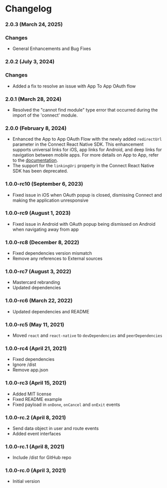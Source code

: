 # Changelog

### 2.0.3 (March 24, 2025)

### Changes

- General Enhancements and Bug Fixes

### 2.0.2 (July 3, 2024)

### Changes

- Added a fix to resolve an issue with App To App OAuth flow

### 2.0.1 (March 28, 2024)

- Resolved the "cannot find module" type error that occurred during the import of the 'connect' module.

### 2.0.0 (February 8, 2024)

- Enhanced the App to App OAuth Flow with the newly added `redirectUrl` parameter in the Connect React Native SDK. This enhancement supports universal links for iOS, app links for Android, and deep links for navigation between mobile apps. For more details on App to App, refer to the [documentation](https://developer.mastercard.com/open-banking-us/documentation/connect/mobile-sdks/).
- The support for the `linkingUri` property in the Connect React Native SDK has been deprecated.

### 1.0.0-rc10 (September 6, 2023)

- Fixed issue in iOS when OAuth popup is closed, dismissing Connect and making the application unresponsive

### 1.0.0-rc9 (August 1, 2023)

- Fixed issue in Android with OAuth popup being dismissed on Android when navigating away from app

### 1.0.0-rc8 (December 8, 2022)

- Fixed dependencies version mismatch
- Remove any references to External sources

### 1.0.0-rc7 (August 3, 2022)

- Mastercard rebranding
- Updated dependencies

### 1.0.0-rc6 (March 22, 2022)

- Updated dependencies and README

### 1.0.0-rc5 (May 11, 2021)

- Moved `react` and `react-native` to `devDependencies` and `peerDependencies`

### 1.0.0-rc4 (April 21, 2021)

- Fixed dependencies
- Ignore /dist
- Remove app.json

### 1.0.0-rc3 (April 15, 2021)

- Added MIT license
- Fixed README example
- Fixed payload in `onDone`, `onCancel` and `onExit` events

### 1.0.0-rc.2 (April 8, 2021)

- Send data object in user and route events
- Added event interfaces

### 1.0.0-rc.1 (April 8, 2021)

- Include /dist for GitHub repo

### 1.0.0-rc.0 (April 3, 2021)

- Initial version